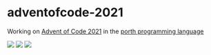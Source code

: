 # adventofcode-2021

Working on [Advent of Code 2021](https://adventofcode.com/2021) in the [porth programming language](https://gitlab.com/tsoding/porth)

![](https://img.shields.io/badge/day%20📅-20-blue)
![](https://img.shields.io/badge/stars%20⭐-36-yellow)
![](https://img.shields.io/badge/days%20completed-18-red)
